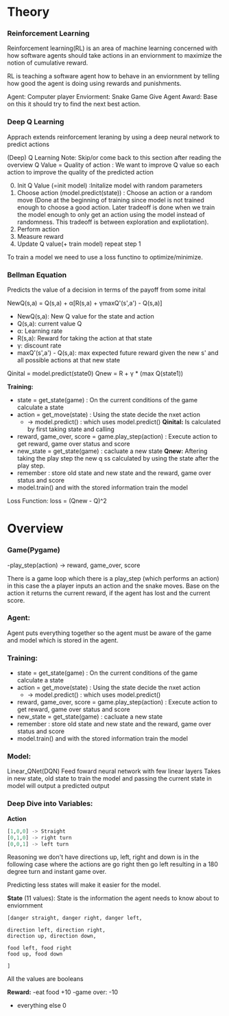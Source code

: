 # Theory

### Reinforcement Learning
Reinforcement learning(RL) is an area of machine learning concerned with how software agents 
should take actions in an enviornment to maximize the notion of cumulative reward.

RL is teaching a software agent how to behave in an enviornment by telling how good the agent is doing using rewards and punishments. 

Agent: Computer player
Enviorment: Snake Game
Give Agent Award: Base on this it should 
try to find the next best action.

### Deep Q Learning
Apprach extends reinforcement leraning by using a deep neural network to predict actions

(Deep) Q Learning 
Note: Skip/or come back to this section after reading the overview
Q Value = Quality of action : We want to improve Q value so each action to improve the quality of the predicted action

0. Init Q Value (=init model) :Initalize model with random parameters
1. Choose action (model.predict(state)) : Choose an action or a random move 
(Done at the beginning of training since model is not trained enough to choose a good action. Later tradeoff is done
when we train the model enough to only get an action using the model instead of randomness. This tradeoff is between
exploration and expliotation).
2. Perform action
3. Measure reward
4. Update Q value(+ train model) repeat step 1

To train a model we need to use a loss functino to optimize/minimize.

### **Bellman Equation**
Predicts the value of a decision in terms of the payoff from some inital

NewQ(s,a) = Q(s,a) + α[R(s,a) + γmaxQ'(s',a') - Q(s,a)]  
- NewQ(s,a): New Q value for the state and action
- Q(s,a): current value Q
- α: Learning rate
- R(s,a): Reward for taking the action at that state
- γ: discount rate
- maxQ'(s',a') - Q(s,a): max expected future reward given the new s' and all possible actions at that new state

Qinital = model.predict(state0)
Qnew = R + γ * (max Q(state1))

**Training:**
- state = get_state(game) : On the current conditions of the game calculate a state
- action = get_move(state) : Using the state decide the nxet action
  - -> model.predict() : which uses model.predict() 
**Qinital:** Is calculated by first taking state and calling  
- reward, game_over, score = game.play_step(action) : Execute action to get reward, game over status and score
- new_state = get_state(game) : cacluate a new state
**Qnew:** Aftering taking the play step the new q ss calculated by using the state after the play step.
- remember : store old state and new state and the reward, game over status and score
- model.train() and with the stored information train the model

Loss Function:
loss = (Qnew - Q)^2
    

# Overview

### **Game(Pygame)**
-play_step(action)
  -> reward, game_over, score

There is a game loop which there is a play_step (which performs an action) in this case the a 
player inputs an action and the snake moves. Base on the action it returns the current reward, 
if the agent has lost and the current score.

### **Agent:**
Agent puts everything together so the agent must be aware of the game and model which is stored 
in the agent.

### **Training:**
- state = get_state(game) : On the current conditions of the game calculate a state
- action = get_move(state) : Using the state decide the nxet action
  - -> model.predict() : which uses model.predict()
- reward, game_over, score = game.play_step(action) : Execute action to get reward, game over status and score
- new_state = get_state(game) : cacluate a new state
- remember : store old state and new state and the reward, game over status and score
- model.train() and with the stored information train the model


### **Model:**
Linear_QNet(DQN) Feed foward neural network with few linear layers
Takes in new state, old state to train the model and passing the current state
in model will output a predicted output

### **Deep Dive into Variables:**
**Action**
``` python
[1,0,0] -> Straight
[0,1,0] -> right turn
[0,0,1] -> left turn
```

Reasoning we don't have directions up, left, right and down is in the following case where
the actions are go right then go left resulting in a 180 degree turn and instant game over.

Predicting less states will make it easier for the model.

**State** (11 values): State is the information the agent needs to know about to enviornment
```
[danger straight, danger right, danger left,

direction left, direction right,
direction up, direction down,

food left, food right
food up, food down

]
```
All the values are booleans


**Reward:** 
  -eat food +10
  -game over: -10
  - everything else 0


